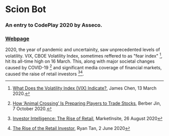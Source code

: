 # Scion Bot
### An entry to CodePlay 2020 by Asseco.

### [Webpage](https://www.3ify.io/codeplay)

2020, the year of pandemic and uncertainity, saw unprecedented levels of volatility. VIX, CBOE Volatility Index, sometimes reffered to as "fear index" [^fn1], hit its all-time high on 16 March. This, along with major societal changes caused by COVID-19 [^fn2] and significant media coverage of financial markets, caused the raise of retail investors [^fn3][^fn4].

[^fn1]: [What Does the Volatility Index (VIX) Indicate?](https://www.investopedia.com/news/what-does-volatility-index-vix-indicate/), James Chen, 13 March 2020.
[^fn2]: [How ‘Animal Crossing’ Is Preparing Players to Trade Stocks](https://www.bloomberg.com/news/articles/2020-10-07/stock-market-how-nintendo-game-animal-crossing-prepares-players-to-trade), Berber Jin, 7 October 2020.
[^fn3]: [Investor Intelligence: The Rise of Retail](https://www.nasdaq.com/articles/investor-intelligence%3A-the-rise-of-retail-2020-08-26), MarketInsite, 26 August 2020
[^fn4]: [The Rise of the Retail Investor](https://medium.com/@ryantanby1/the-rise-of-the-retail-investor-d4bd93e52bf2), Ryan Tan, 2 June 2020
